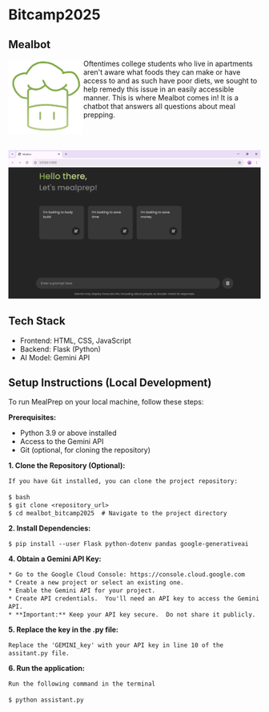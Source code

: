
# Bitcamp2025

## Mealbot
<img src="logo.png" alt="mealbot" style="width:150px; display: block; margin: 0 auto; float: left" />

Oftentimes college students who live in apartments aren't aware what foods they can make or have access to and as such have poor diets, we sought to help remedy this issue in an easily accessible manner. This is where Mealbot comes in! It is a chatbot that answers all questions about meal prepping. 

<br></br>

<img src="mealbot_output.png" alt="mealbot output" style="width:1200px;"/>

## Tech Stack

* Frontend: HTML, CSS, JavaScript
* Backend: Flask (Python)
* AI Model: Gemini API

## Setup Instructions (Local Development)

To run MealPrep on your local machine, follow these steps:

**Prerequisites:**

* Python 3.9 or above installed
* Access to the Gemini API
* Git (optional, for cloning the repository)

**1.  Clone the Repository (Optional):**

    If you have Git installed, you can clone the project repository:

    $ bash
    $ git clone <repository_url> 
    $ cd mealbot_bitcamp2025  # Navigate to the project directory
    


**2.  Install Dependencies:**

    $ pip install --user Flask python-dotenv pandas google-generativeai

**4.  Obtain a Gemini API Key:**

    * Go to the Google Cloud Console: https://console.cloud.google.com
    * Create a new project or select an existing one.
    * Enable the Gemini API for your project.
    * Create API credentials.  You'll need an API key to access the Gemini API.
    * **Important:** Keep your API key secure.  Do not share it publicly.

**5. Replace the key in the .py file:**

    Replace the 'GEMINI_key' with your API key in line 10 of the assitant.py file.

**6. Run the application:**

    Run the following command in the terminal
    
    $ python assistant.py
 
